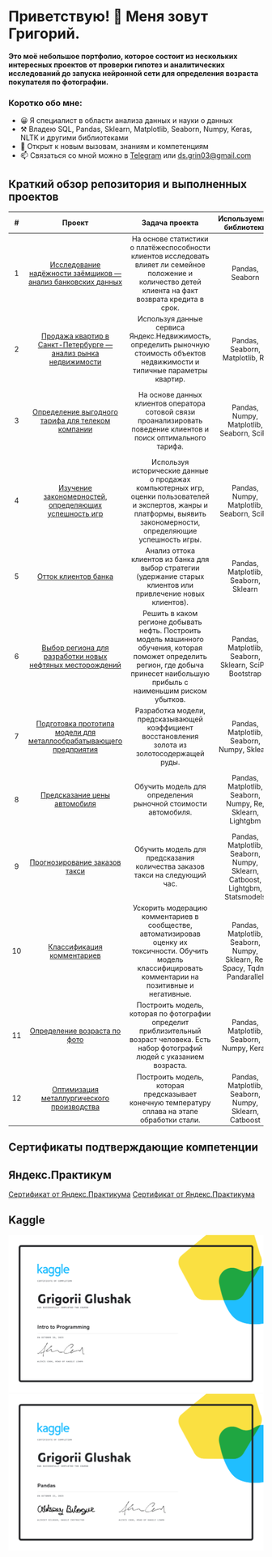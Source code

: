 # Приветствую! 👋 Меня зовут Григорий.
**Это моё небольшое портфолио, которое состоит из нескольких интересных проектов от проверки гипотез и аналитических исследований до запуска нейронной сети для определения возраста покупателя по фотографии.**

### Коротко обо мне:

- 😀 Я специалист в области анализа данных и науки о данных
- ⚒️ Владею SQL, Pandas, Sklearn, Matplotlib, Seaborn, Numpy, Keras, NLTK и другими библиотеками
- 🌱 Открыт к новым вызовам, знаниям и компетенциям
- 📫 Связаться со мной можно в [Telegram](https://t.me/krotovsky) или ds.grin03@gmail.com


## Краткий обзор репозитория и выполненных проектов
| # | Проект | Задача проекта | Используемые библиотеки | Компетенции|
|:-------:|:--------:|:----------------:|:------------------------:|:--------:|
| 1 |[Исследование надёжности заёмщиков — анализ банковских данных](https://github.com/Grigorii-Glushak/Borrower_reliability_study/tree/main)|На основе статистики о платёжеспособности клиентов исследовать влияет ли семейное положение и количество детей клиента на факт возврата кредита в срок.|Pandas, Seaborn|предобработка данных, исследовательский анализ данных|
| 2     | [Продажа квартир в Санкт-Петербурге — анализ рынка недвижимости](https://github.com/Grigorii-Glushak/Sale_of_apartments_in_St._Petersburg/tree/main)| Используя данные сервиса Яндекс.Недвижимость, определить рыночную стоимость объектов недвижимости и типичные параметры квартир. | Pandas, Seaborn, Matplotlib, Re|предобработка данных, исследовательский анализ данных, визуализация данных|
| 3     | [Определение выгодного тарифа для телеком компании](https://github.com/Grigorii-Glushak/Determination_of_a_favorable_tariff/tree/main)| На основе данных клиентов оператора сотовой связи проанализировать поведение клиентов и поиск оптимального тарифа.| Pandas, Numpy, Matplotlib,  Seaborn, SciPy|предобработка данных, исследовательский анализ данных, визуализация данных, проверка статистических гипотез|
| 4     | [Изучение закономерностей, определяющих успешность игр](https://github.com/Grigorii-Glushak/Studying_the_patterns_of_game_success/tree/main)| Используя исторические данные о продажах компьютерных игр, оценки пользователей и экспертов, жанры и платформы, выявить закономерности, определяющие успешность игры.|Pandas, Numpy, Matplotlib, Seaborn, SciPy|предобработка данных, исследовательский анализ данных, визуализация данных, проверка статистических гипотез|
| 5     | [Отток клиентов банка](https://github.com/Grigorii-Glushak/The_outflow_of_bank_customers/tree/main)|Анализ оттока клиентов из банка для выбор стратегии (удержание старых клиентов или привлечение новых клиентов).|Pandas, Matplotlib, Seaborn, Sklearn|визуализация данных, машинное обучение|
| 6     | [Выбор региона для разработки новых нефтяных месторождений](https://github.com/Grigorii-Glushak/Selecting_an_oil_development_region/tree/main)|Решить в каком регионе добывать нефть. Построить модель машинного обучения, которая поможет определить регион, где добыча принесет наибольшую прибыль с наименьшим риском убытков.|Pandas, Matplotlib, Seaborn, Sklearn, SciPy, Bootstrap|визуализация данных, машинное обучение, проверка статистических гипотез|
| 7     | [Подготовка прототипа модели для металлообрабатывающего предприятия](https://github.com/Grigorii-Glushak/Preparing_a_model_for_a_metalworking_enterprise/tree/main)|Pазработка модели, предсказывающей коэффициент восстановления золота из золотосодержащей руды.|Pandas, Matplotlib, Seaborn, Numpy, Sklearn|визуализация данных, машинное обучение|
| 8     | [Предсказание цены автомобиля](https://github.com/Grigorii-Glushak/Car_price_prediction/tree/main)|Обучить модель для определения рыночной стоимости автомобиля.|Pandas, Matplotlib, Seaborn, Numpy, Re, Sklearn, Lightgbm|предобработка данных, исследовательский анализ данных, визуализация данных, машинное обучение|
| 9     | [Прогнозирование заказов такси](https://github.com/Grigorii-Glushak/Forecasting_taxi_orders/tree/main)|Обучить модель для предсказания количества заказов такси на следующий час.|Pandas, Matplotlib, Seaborn, Numpy, Sklearn, Catboost, Lightgbm, Statsmodels|машинное обучение|
| 10    | [Классификация комментариев](https://github.com/Grigorii-Glushak/Comment_classification/tree/main)|Ускорить модерацию комментариев в сообществе, автоматизировав оценку их токсичности. Обучить модель классифицировать комментарии на позитивные и негативные.|Pandas, Matplotlib, Seaborn, Numpy, Sklearn, Re, Spacy, Tqdm, Pandarallel|машинное обучение|
| 11    | [Определение возраста по фото](https://github.com/Grigorii-Glushak/Age_determination_by_photo/tree/main)|Построить модель, которая по фотографии определит приблизительный возраст человека. Есть набор фотографий людей с указанием возраста.|Pandas, Matplotlib, Seaborn, Numpy, Keras|компьютерное зрение, машинное обучение|
| 12    | [Оптимизация металлургического производства](https://github.com/Grigorii-Glushak/Alloy_final_temperature/tree/main)|Построить модель, которая предсказывает конечную температуру сплава на этапе обработки стали.|Pandas, Matplotlib, Seaborn, Numpy, Sklearn, Catboost|исследовательский анализ данных, предобработка данных, машинное обучение|


## Сертификаты подтверждающие компетенции
## Яндекс.Практикум
[Сертификат от Яндекс.Практикума](https://github.com/Grigorii-Glushak/Grigorii-Glushak/blob/main/YA%2001.jpg?raw=true)
[Сертификат от Яндекс.Практикума](https://github.com/Grigorii-Glushak/Grigorii-Glushak/blob/main/YA%2002.jpg)
## Kaggle
![Сертификат от Kaggle|50](https://github.com/Grigorii-Glushak/Grigorii-Glushak/blob/main/Grigorii%20Glushak%20-%20Intro%20to%20Programming.png)
![Сертификат от Kaggle|50](https://github.com/Grigorii-Glushak/Grigorii-Glushak/blob/main/Grigorii%20Glushak%20-%20Pandas.png)
